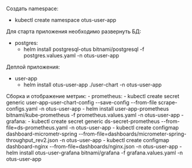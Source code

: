 Создать namespace:
- kubectl create namespace otus-user-app

Для старта приложения необходимо развернуть БД:    
- postgres:
    - helm install postgresql-otus bitnami/postgresql -f postgres.values.yaml -n otus-user-app

Деплой приложения:
- user-app
    - helm install otus-user-app ./user-chart -n otus-user-app

Сборка и отображение метрик:
    - prometheus:
        - kubectl create secret generic user-app-user-chart-config --save-config  --from-file scrape-configs.yaml -n otus-user-app
        - helm install user-app-prometheus bitnami/kube-prometheus -f prometheus.values.yaml -n otus-user-app
    - grafana:
        - kubectl create secret generic ds-secret-prometheus --from-file=ds-prometheus.yaml -n otus-user-app
        - kubectl create configmap dashboard-micrometr-spring --from-file=dashboards/micrometer-spring-throughput_rev2.json -n otus-user-app
        - kubectl create configmap dashboard-nginx --from-file=dashboards/nginx.json -n otus-user-app
        - helm install otus-user-grafana bitnami/grafana -f  grafana.values.yaml -n otus-user-app
